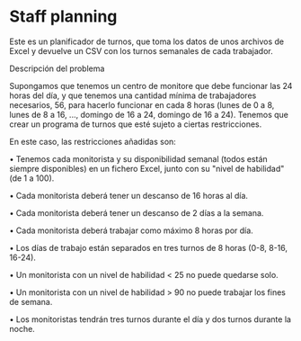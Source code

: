 # Staff planning

Este es un planificador de turnos, que toma los datos de unos archivos de Excel y devuelve un CSV con los turnos semanales de cada trabajador.


Descripción del problema

Supongamos  que tenemos un centro de monitore que debe funcionar las 24 horas del día, y que tenemos una cantidad mínima de trabajadores necesarios, 56, para hacerlo funcionar en cada 8 horas (lunes de 0 a 8, lunes de 8 a 16, ..., domingo de 16 a 24, domingo de 16 a 24). Tenemos que crear un programa de turnos que esté sujeto a ciertas restricciones.

En este caso, las restricciones añadidas son:

$\bullet$ Tenemos cada monitorista y su disponibilidad semanal (todos están siempre disponibles) en un fichero Excel, junto con su "nivel de habilidad" (de 1 a 100).

$\bullet$ Cada monitorista deberá tener un descanso de 16 horas al día.

$\bullet$ Cada monitorista deberá tener un descanso de 2 días a la semana.

$\bullet$ Cada monitorista deberá trabajar como máximo 8 horas por día.

$\bullet$ Los días de trabajo están separados en tres turnos de 8 horas (0-8, 8-16, 16-24).

$\bullet$ Un monitorista con un nivel de habilidad < 25 no puede quedarse solo.

$\bullet$ Un monitorista con un nivel de habilidad > 90 no puede trabajar los fines de semana.

$\bullet$ Los monitoristas tendrán tres turnos durante el día y dos turnos durante la noche.

